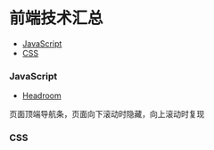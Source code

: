 # 前端技术汇总

* [JavaScript](#1)
* [CSS](#2)


<h3 id="1">JavaScript</h3>

  * [Headroom](https://github.com/WickyNilliams/headroom.js)
  
  页面顶端导航条，页面向下滚动时隐藏，向上滚动时复现

  
<h3 id="1">CSS</h3>
